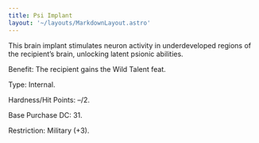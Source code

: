 ```yaml
---
title: Psi Implant
layout: '~/layouts/MarkdownLayout.astro'
---
```

This brain implant stimulates neuron activity in underdeveloped regions of the
recipient’s brain, unlocking latent psionic abilities.

Benefit: The recipient gains the Wild Talent feat.

Type: Internal.

Hardness/Hit Points: –/2.

Base Purchase DC: 31.

Restriction: Military (+3).

